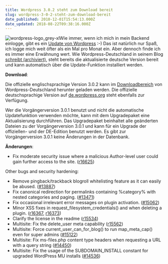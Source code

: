 ```yaml
---
title: Wordpress 3.0.2 steht zum Download bereit
slug: wordpress-3-0-2-steht-zum-download-bereit
date_published: 2010-12-01T15:54:13.000Z
date_updated: 2018-08-22T09:38:16.000Z
---
```


![wordpress-logo_grey-xl](//picdump.thafaker.de/2010/09/wordpress-logo_grey-xl-150x150.png)Wie immer, wenn ich mich in mein Backend einlogge, gibt es ein [Update von Wordpress](http://codex.wordpress.org/Version_3.0.2) :-) Das ist natürlich nur Spaß, ich logge mich weit öfter als ein Mal pro Monat ein. Aber dennoch finde ich es immer eine Erwähnung wert. Wie Wordpress-Deutschland in seinem Blog [schreibt (archiviert)](http://web.archive.org/web/20101204044218/http://blog.wordpress-deutschland.org:80/2010/12/01/wordpress-3-0-2-de-edition-veroeffentlicht.html), steht bereits die aktualisierte deutsche Version bereit und kann automatisch über die Update-Funktion installiert werden.

**Download**:

Die offizielle englischsprachige Version 3.0.2 kann im [Downloadbereich](http://wordpress-deutschland.org/download/englisch/) von Wordpress-Deutschland herunter geladen werden. Die offizielle deutschsprachige Version auf [de.wordpress.org](http://de.wordpress.org/) steht ebenfalls zur Verfügung.

Wer die Vorgängerversion 3.0.1 benutzt und nicht die automatische  Updatefunktion verwenden möchte, kann mit dem Upgradepaket eine  Aktualisierung durchführen. Das Upgradepaket beinhaltet alle geänderten  Dateien zu der Vorgängerversion 3.0.1 und kann für ein Upgrade der  offiziellen- und der DE-Edition benutzt werden. Es gibt zur  Vorgängerversion 3.0.1 keine Änderungen in der Datenbank.

**Änderungen**:

-  Fix moderate security issue where a malicious Author-level user could gain further access to the site. ([r16625](http://core.trac.wordpress.org/changeset/16625))

Other bugs and security hardening:

-  Remove pingback/trackback blogroll whitelisting feature as it can easily be abused. ([#13887](http://core.trac.wordpress.org/ticket/13887))
-  Fix canonical redirection for permalinks containing %category% with nested categories and paging. ([#13471](http://core.trac.wordpress.org/ticket/13471))
-  Fix occasional irrelevant error messages on plugin activation. ([#15062](http://core.trac.wordpress.org/ticket/15062))
-  Minor XSS fixes in request_filesystem_credentials() and when deleting a plugin. ([r16367](http://core.trac.wordpress.org/changeset/16367), [r16373](http://core.trac.wordpress.org/changeset/16373))
-  Clarify the license in the readme ([r15534](http://core.trac.wordpress.org/changeset/15534))
-  Multisite: Fix the delete_user meta capability ([r15562](http://core.trac.wordpress.org/changeset/15562))
-  Multisite: Force current_user_can_for_blog() to run map_meta_cap() even for super admins ([#15122](http://core.trac.wordpress.org/ticket/15122))
-  Multisite: Fix ms-files.php content type headers when requesting a URL with a query string ([#14450](http://core.trac.wordpress.org/ticket/14450))
-  Multisite: Fix the usage of the SUBDOMAIN_INSTALL constant for upgraded WordPress MU installs ([#14536](http://core.trac.wordpress.org/ticket/14536))
